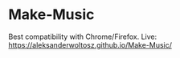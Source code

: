 # Make-Music
Best compatibility with Chrome/Firefox.
Live: https://aleksanderwoltosz.github.io/Make-Music/
